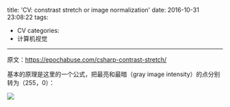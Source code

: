 title: 'CV: constrast stretch or image normalization'
date: 2016-10-31 23:08:22
tags:
- CV
categories:
- 计算机视觉
---

原文：https://epochabuse.com/csharp-contrast-stretch/

基本的原理是这里的一个公式，把最亮和最暗（gray image intensity）的点分别转为（255，0）：

![](https://epochabuse.com/wp-content/uploads/2016/10/enac.png)